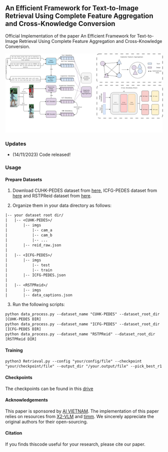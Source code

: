 ## An Efficient Framework for Text-to-Image Retrieval Using Complete Feature Aggregation and Cross-Knowledge Conversion

Official Implementation of the paper An Efficient Framework for Text-to-Image Retrieval Using Complete Feature Aggregation and Cross-Knowledge Conversion. 

![pipeline](./CFACK.png)


### Updates
- (14/11/2023) Code released!


### Usage
#### Prepare Datasets
1. Download CUHK-PEDES dataset from [here](https://github.com/ShuangLI59/Person-Search-with-Natural-Language-Description), ICFG-PEDES dataset from [here](https://github.com/zifyloo/SSAN) and RSTPReid dataset from [here](https://github.com/NjtechCVLab/RSTPReid-Dataset).

2. Organize them in your data directory as follows:
```
|-- your dataset root dir/
|   |-- <CUHK-PEDES>/
|       |-- imgs
|           |-- cam_a
|           |-- cam_b
|           |-- ...
|       |-- reid_raw.json
|
|   |-- <ICFG-PEDES>/
|       |-- imgs
|           |-- test
|           |-- train
|       |-- ICFG-PEDES.json
|
|   |-- <RSTPReid>/
|       |-- imgs
|       |-- data_captions.json
```

3. Run the following scripts:

```
python data_process.py --dataset_name "CUHK-PEDES" --dataset_root_dir [CUHK-PEDES DIR]
python data_process.py --dataset_name "ICFG-PEDES" --dataset_root_dir [ICFG-PEDES DIR]
python data_process.py --dataset_name "RSTPReid" --dataset_root_dir [RSTPReid DIR]

```

#### Training

```
python3 Retrieval.py --config "your/config/file" --checkpoint "your/checkpoint/file" --output_dir "/your.output/file" --pick_best_r1
```

#### Checkpoints
The checkpoints can be found in this [drive](https://drive.google.com/drive/folders/1EYi2rGFmSuGQU5GRU0-nHy0ewMFQMq7M?usp=sharing)


#### Acknowledgements
This paper is sponsored by [AI VIETNAM](https://aivietnam.edu.vn/). The implementation of this paper relies on resources from [X2-VLM](https://github.com/zengyan-97/X2-VLM) and [timm](https://github.com/huggingface/pytorch-image-models/tree/main/timm). We sincerely appreciate the original authors for their open-sourcing.

#### Citation
If you finds thiscode useful for your research, please cite our paper.
